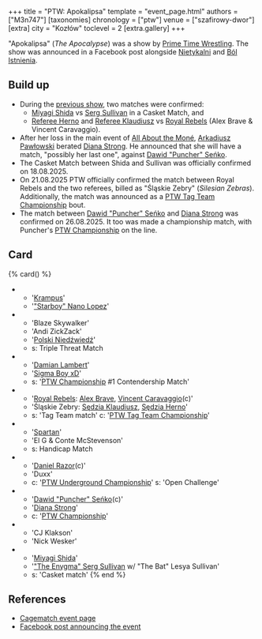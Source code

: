 +++
title = "PTW: Apokalipsa"
template = "event_page.html"
authors = ["M3n747"]
[taxonomies]
chronology = ["ptw"]
venue = ["szafirowy-dwor"]
[extra]
city = "Kozłów"
toclevel = 2
[extra.gallery]
+++

"Apokalipsa" (_The Apocalypse_) was a show by [Prime Time Wrestling](@/o/ptw.md). The show was announced in a Facebook post alongside [Nietykalni](@/e/ptw/2025-07-19-ptw-nietykalni.md) and [Ból Istnienia](@/e/ptw/2025-09-27-ptw-bol-istnienia.md).

## Build up

* During the [previous show](@/e/ptw/2025-07-19-ptw-nietykalni.md), two matches were confirmed:
  * [Miyagi Shida](@/w/miyagi-shida.md) vs [Serg Sullivan](@/w/serg-sullivan.md) in a Casket Match, and
  * [Referee Herno](@/w/sedzia-herno.md) and [Referee Klaudiusz](@/w/sedzia-klaudiusz.md) vs [Royal Rebels](@/tt/royal-rebels.md) (Alex Brave & Vincent Caravaggio).
* After her loss in the main event of [All About the Moné](@/e/ptw/2025-07-27-ptw-all-about-the-mone.md), [Arkadiusz Pawłowski](@/w/pan-pawlowski.md) berated [Diana Strong](@/w/diana-strong.md). He announced that she will have a match, "possibly her last one", against [Dawid "Puncher" Seńko](@/w/puncher.md).
* The Casket Match between Shida and Sullivan was officially confirmed on 18.08.2025.
* On 21.08.2025 PTW officially confirmed the match between Royal Rebels and the two referees, billed as "Śląskie Zebry" (_Silesian Zebras_). Additionally, the match was announced as a [PTW Tag Team Championship](@/c/ptw-tag-team-championship.md) bout.
* The match between [Dawid "Puncher" Seńko](@/w/puncher.md) and [Diana Strong](@/w/diana-strong.md) was confirmed on 26.08.2025. It too was made a championship match, with Puncher's [PTW Championship](@/c/ptw-championship.md) on the line.

## Card

{% card() %}
- - '[Krampus](@/w/krampus.md)'
  - '["Starboy" Nano Lopez](@/w/nano-lopez.md)'
- - 'Blaze Skywalker'
  - 'Andi ZickZack'
  - '[Polski Niedźwiedź](@/w/polski-niedzwiedz.md)'
  - s: Triple Threat Match
- - '[Damian Lambert](@/w/damien-rothschild.md)'
  - '[Sigma Boy xD](@/w/sigma-boy.md)'
  - s: '[PTW Championship](@/c/ptw-championship.md) #1 Contendership Match'
- - '[Royal Rebels](@/tt/royal-rebels.md): [Alex Brave](@/w/alex-brave.md), [Vincent Caravaggio](@/w/vincent-caravaggio.md)(c)'
  - 'Śląskie Zebry: [Sędzia Klaudiusz](@/w/sedzia-klaudiusz.md), [Sędzia Herno](@/w/sedzia-herno.md)'
  - s: 'Tag Team match'
    c: '[PTW Tag Team Championship](@/c/ptw-tag-team-championship.md)'
- - '[Spartan](@/w/spartan.md)'
  - 'El G & Conte McStevenson'
  - s: Handicap Match
- - '[Daniel Razor](@/w/daniel-razor.md)(c)'
  - 'Duxx'
  - c: '[PTW Underground Championship](@/c/ptw-underground-championship.md)'
    s: 'Open Challenge'
- - '[Dawid "Puncher" Seńko](@/w/puncher.md)(c)'
  - '[Diana Strong](@/w/diana-strong.md)'
  - c: '[PTW Championship](@/c/ptw-championship.md)'
- - 'CJ Klakson'
  - 'Nick Wesker'
- - '[Miyagi Shida](@/w/miyagi-shida.md)'
  - '["The Enygma" Serg Sullivan](@/w/serg-sullivan.md) w/ "The Bat" Lesya Sullivan'
  - s: 'Casket match'
{% end %}

## References

* [Cagematch event page](https://www.cagematch.net/?id=1&nr=431153)
* [Facebook post announcing the event](https://www.facebook.com/photo/?fbid=773747374977907&set=a.136592405360077)
